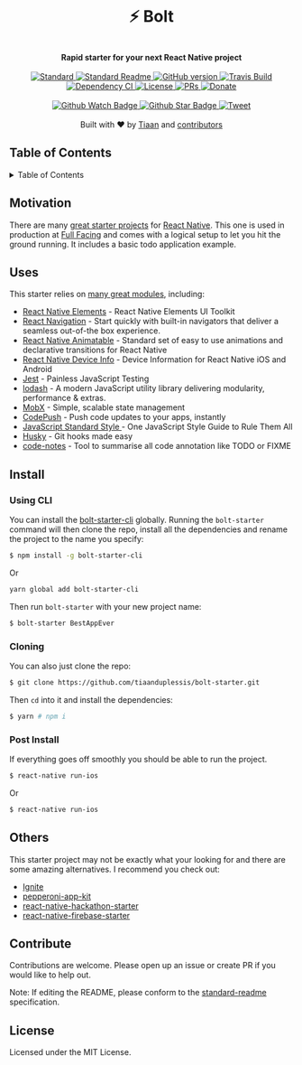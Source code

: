 <h1 align="center">
  ⚡ Bolt
</h1>
<br>
<div align="center">
  <strong>Rapid starter for your next React Native project</strong>
</div>
<br>
<div align="center">
    <a href="https://github.com/feross/standard">
      <img src="https://img.shields.io/badge/code%20style-standard-brightgreen.svg?style=flat-square" alt="Standard" />
    </a>
    <a href="https://github.com/RichardLitt/standard-readme)">
      <img src="https://img.shields.io/badge/standard--readme-OK-green.svg?style=flat-square" alt="Standard Readme" />
    </a>
    <a href="https://badge.fury.io/gh/tiaanduplessis%2Fbolt-starter">
      <img src="https://badge.fury.io/gh/tiaanduplessis%2Fbolt-starter.svg?style=flat-square" alt="GitHub version" />
   </a>
   <a href="https://travis-ci.org/tiaanduplessis/bolt-starter">
      <img src="https://img.shields.io/travis/tiaanduplessis/bolt-starter/master.svg?style=flat-square" alt="Travis Build" />
    </a>
    <a href="https://dependencyci.com/github/tiaanduplessis/bolt-starter">
    <img src="https://dependencyci.com/github/tiaanduplessis/bolt-starter/badge?style=flat-square" alt="Dependency CI" />
  </a>
  <a href="https://github.com/tiaanduplessis/bolt-starter/blob/master/other/LICENSE">
    <img src="https://img.shields.io/npm/l/bolt-starter.svg?style=flat-square" alt="License" />
  </a>
  <a href="http://makeapullrequest.com">
    <img src="https://img.shields.io/badge/PRs-welcome-brightgreen.svg?style=flat-square" alt="PRs" />
  </a>
  <a href="https://www.paypal.me/tiaanduplessis/1">
    <img src="https://img.shields.io/badge/$-support-green.svg?style=flat-square" alt="Donate" />
  </a>
</div>
<br>
<div align="center">
  <a href="https://github.com/tiaanduplessis/bolt-starter/watchers">
    <img src="https://img.shields.io/github/watchers/tiaanduplessis/bolt-starter.svg?style=social" alt="Github Watch Badge" />
  </a>
  <a href="https://github.com/tiaanduplessis/bolt-starter/stargazers">
    <img src="https://img.shields.io/github/stars/tiaanduplessis/bolt-starter.svg?style=social" alt="Github Star Badge" />
  </a>
  <a href="https://twitter.com/intent/tweet?text=Check%20out%20bolt-starter!%20https://github.com/tiaanduplessis/bolt-starter%20%F0%9F%91%8D">
    <img src="https://img.shields.io/twitter/url/https/github.com/tiaanduplessis/bolt-starter.svg?style=social" alt="Tweet"
		/>
  </a>
</div>
<br>
<div align="center">
  Built with ❤︎ by <a href="tiaanduplessis.co.za">Tiaan</a> and <a href="https://github.com/tiaanduplessis/bolt/graphs/contributors">contributors</a>
</div>

<h2>Table of Contents</h2>
<details>
  <summary>Table of Contents</summary>
  <li><a href="#motivation">Motivation</a></li>
  <li><a href="#uses">Uses</a></li>
  <li><a href="#install">Install</a></li>
  <li><a href="#usage">Usage</a></li>
  <li><a href="#api">API</a></li>
  <li><a href="#others">Others</a></li>
  <li><a href="#contribute">Contribute</a></li>
  <li><a href="#license">License</a></li>
</details>

## Motivation

There are many [great starter projects](#others) for [React Native](https://facebook.github.io/react-native/). This one is used in production at [Full Facing](http://www.fullfacing.com) and comes with a logical setup to let you hit the ground running. It includes a basic todo application example.

## Uses

This starter relies on [many great modules](package.json), including:

- [React Native Elements](https://github.com/react-native-community/react-native-elements) - React Native Elements UI Toolkit
- [React Navigation](https://reactnavigation.org/) - Start quickly with built-in navigators that deliver a seamless out-of-the box experience.
- [React Native Animatable](https://github.com/oblador/react-native-animatable) - Standard set of easy to use animations and declarative transitions for React Native
- [React Native Device Info](https://github.com/rebeccahughes/react-native-device-info) - Device Information for React Native iOS and Android
- [Jest](http://facebook.github.io/jest/) - Painless JavaScript Testing
- [lodash](https://lodash.com/) - A modern JavaScript utility library delivering modularity, performance & extras.
- [MobX](https://mobx.js.org/) - Simple, scalable state management
- [CodePush](http://codepush.tools/) - Push code updates to your apps, instantly
- [JavaScript Standard Style ](http://standardjs.com/) - One JavaScript Style Guide to Rule Them All
- [Husky](https://github.com/typicode/husky) - Git hooks made easy
- [code-notes](https://github.com/ahmadassaf/code-notes) - Tool to summarise all code annotation like TODO or FIXME

## Install

### Using CLI

You can install the [bolt-starter-cli](https://github.com/tiaanduplessis/bolt-starter-cli) globally. Running the `bolt-starter` command will then clone the repo, install all the dependencies and rename the project to the name you specify:

```sh
$ npm install -g bolt-starter-cli
```

Or

```sh
yarn global add bolt-starter-cli
```

Then run `bolt-starter` with your new project name:

```sh
$ bolt-starter BestAppEver
```

### Cloning

You can also just clone the repo:


```sh
$ git clone https://github.com/tiaanduplessis/bolt-starter.git
```

Then `cd` into it and install the dependencies:

```sh
$ yarn # npm i
```

### Post Install

If everything goes off smoothly you should be able to run the project.

```sh
$ react-native run-ios
```
Or
```sh
$ react-native run-ios
```

## Others

This starter project may not be exactly what your looking for and there are some amazing alternatives. I recommend you check out:

- [Ignite](https://github.com/infinitered/ignite)
- [pepperoni-app-kit](https://github.com/futurice/pepperoni-app-kit)
- [react-native-hackathon-starter](https://github.com/dabit3/react-native-hackathon-starter)
- [react-native-firebase-starter](https://github.com/jsappme/react-native-firebase-starter)

## Contribute

Contributions are welcome. Please open up an issue or create PR if you would like to help out.

Note: If editing the README, please conform to the [standard-readme](https://github.com/RichardLitt/standard-readme) specification.

## License

Licensed under the MIT License.
